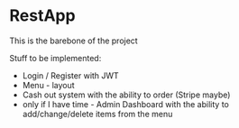# RestApp
This is the barebone of the project

Stuff to be implemented:
- Login / Register with JWT
- Menu - layout 
- Cash out system with the ability to order (Stripe maybe)
- only if I have time - Admin Dashboard with the ability to add/change/delete items from the menu

